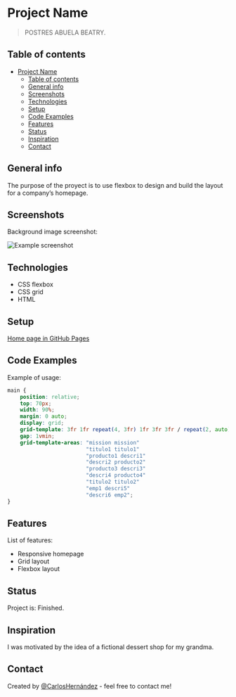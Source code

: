 # Project Name

> POSTRES ABUELA BEATRY.

## Table of contents

- [Project Name](#project-name)
  - [Table of contents](#table-of-contents)
  - [General info](#general-info)
  - [Screenshots](#screenshots)
  - [Technologies](#technologies)
  - [Setup](#setup)
  - [Code Examples](#code-examples)
  - [Features](#features)
  - [Status](#status)
  - [Inspiration](#inspiration)
  - [Contact](#contact)

## General info

The purpose of the proyect is to use flexbox to design and build the layout for a company’s homepage.

## Screenshots

Background image screenshot:

![Example screenshot](./Images/postre-de-limón-background.jpg)

## Technologies

- CSS flexbox
- CSS grid
- HTML

## Setup

[Home page in GitHub Pages](https://carloshernandez2.github.io/flexbox-business-site-starting/)

## Code Examples

Example of usage:

```css
main {
    position: relative;
    top: 70px;
    width: 90%;
    margin: 0 auto;
    display: grid;
    grid-template: 3fr 1fr repeat(4, 3fr) 1fr 3fr 3fr / repeat(2, auto);
    gap: 1vmin;
    grid-template-areas: "mission mission"
                         "titulo1 titulo1"
                         "producto1 descri1"
                         "descri2 producto2"
                         "producto3 descri3"
                         "descri4 producto4"
                         "titulo2 titulo2"
                         "emp1 descri5"
                         "descri6 emp2";
}
```

## Features

List of features:

- Responsive homepage
- Grid layout
- Flexbox layout

## Status

Project is: Finished.

## Inspiration

I was motivated by the idea of a fictional dessert shop for my grandma.

## Contact

Created by [@CarlosHernández](linkedin.com/in/carlos-manuel-hernández-consuegra-42975a189) - feel free to contact me!
